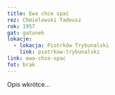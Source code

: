 ```yaml
---
title: Ewa chce spać
rez: Chmielewski Tadeusz
rok: 1957
gat: gatunek
lokacje:
  - lokacja: Piotrków Trybunalski
    link: piotrkow-trybunalski
link: ewa-chce-spac
fot: brak
---
```

Opis wkrótce…